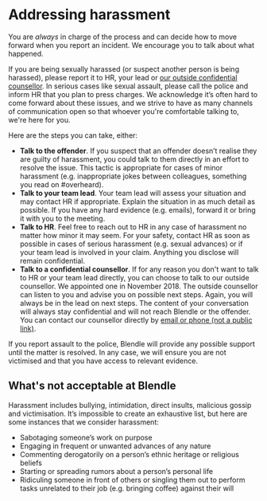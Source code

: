 # Addressing harassment

You are *always* in charge of the process and can decide how to move forward when you report an incident. We encourage you to talk about what happened.

If you are being sexually harassed (or suspect another person is being harassed), please report it to HR, your lead or [our outside confidential counsellor](https://www.notion.so/ceb925ba799f4dcab14bee5af3ffc0b8). In serious cases like sexual assault, please call the police and inform HR that you plan to press charges. We acknowledge it’s often hard to come forward about these issues, and we strive to have as many channels of communication open so that whoever you're comfortable talking to, we're here for you. 

Here are the steps you can take, either:

- **Talk to the offender**. If you suspect that an offender doesn’t realise they are guilty of harassment, you could talk to them directly in an effort to resolve the issue. This tactic is appropriate for cases of minor harassment (e.g. inappropriate jokes between colleagues, something you read on #overheard).
- **Talk to your team lead**. Your team lead will assess your situation and may contact HR if appropriate. Explain the situation in as much detail as possible. If you have any hard evidence (e.g. emails), forward it or bring it with you to the meeting.
- **Talk to HR**. Feel free to reach out to HR in any case of harassment no matter how minor it may seem. For your safety, contact HR as soon as possible in cases of serious harassment (e.g. sexual advances) or if your team lead is involved in your claim. Anything you disclose will remain confidential.
- **Talk to a confidential counsellor**. If for any reason you don't want to talk to HR or your team lead directly, you can choose to talk to our outside counsellor. We appointed one in November 2018. The outside counsellor can listen to you and advise you on possible next steps. Again, you will always be in the lead on next steps. The content of your conversation will always stay confidential and will not reach Blendle or the offender. You can contact our counsellor directly by [email or phone (not a public link)](https://www.notion.so/ceb925ba799f4dcab14bee5af3ffc0b8).

If you report assault to the police, Blendle will provide any possible support until the matter is resolved. In any case, we will ensure you are not victimised and that you have access to relevant evidence.

## **What's not acceptable at Blendle**

Harassment includes bullying, intimidation, direct insults, malicious gossip and victimisation. It’s impossible to create an exhaustive list, but here are some instances that we consider harassment:

- Sabotaging someone’s work on purpose
- Engaging in frequent or unwanted advances of any nature
- Commenting derogatorily on a person’s ethnic heritage or religious beliefs
- Starting or spreading rumors about a person’s personal life
- Ridiculing someone in front of others or singling them out to perform tasks unrelated to their job (e.g. bringing coffee) against their will